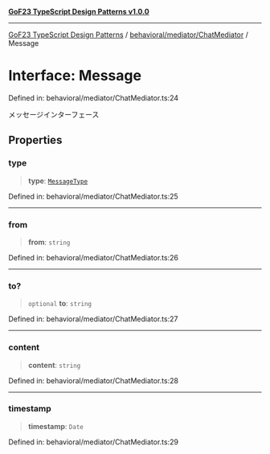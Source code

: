[**GoF23 TypeScript Design Patterns v1.0.0**](../../../../README.md)

***

[GoF23 TypeScript Design Patterns](../../../../README.md) / [behavioral/mediator/ChatMediator](../README.md) / Message

# Interface: Message

Defined in: behavioral/mediator/ChatMediator.ts:24

メッセージインターフェース

## Properties

### type

> **type**: [`MessageType`](../enumerations/MessageType.md)

Defined in: behavioral/mediator/ChatMediator.ts:25

***

### from

> **from**: `string`

Defined in: behavioral/mediator/ChatMediator.ts:26

***

### to?

> `optional` **to**: `string`

Defined in: behavioral/mediator/ChatMediator.ts:27

***

### content

> **content**: `string`

Defined in: behavioral/mediator/ChatMediator.ts:28

***

### timestamp

> **timestamp**: `Date`

Defined in: behavioral/mediator/ChatMediator.ts:29
